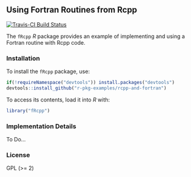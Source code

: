 ## Using Fortran Routines from Rcpp

[![Travis-CI Build Status](https://travis-ci.org/r-pkg-examples/rcpp-and-fortran.svg?branch=master)](https://travis-ci.org/r-pkg-examples/rcpp-and-fortran)

The `fRcpp` _R_ package provides an example of implementing and using a
Fortran routine with Rcpp code.

### Installation

To install the `fRcpp` package, use:

```r
if(!requireNamespace("devtools")) install.packages("devtools")
devtools::install_github("r-pkg-examples/rcpp-and-fortran")
```

To access its contents, load it into _R_ with:

```r
library("fRcpp")
```

### Implementation Details

To Do...

### License

GPL (\>= 2)